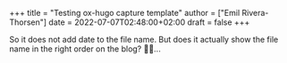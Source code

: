 +++
title = "Testing ox-hugo capture template"
author = ["Emil Rivera-Thorsen"]
date = 2022-07-07T02:48:00+02:00
draft = false
+++

So it does not add date to the file name. But does it actually show the file
name in the right order on the blog? 🥬🌊...

